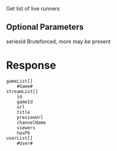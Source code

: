 Get list of live runners

## Optional Parameters
seriesId
Bruteforced, more may be present

# Response
```
gameList[]
    #Game#
streamList[]
    id
    gameId
    url
    title
    previewUrl
    channelName
    viewers
    hasPb
userList[]
    #User#
```